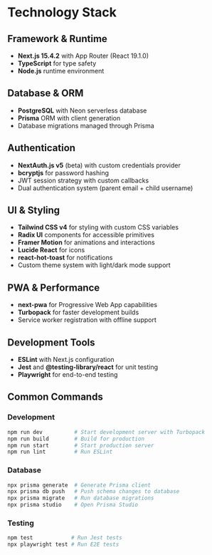 # Technology Stack

## Framework & Runtime
- **Next.js 15.4.2** with App Router (React 19.1.0)
- **TypeScript** for type safety
- **Node.js** runtime environment

## Database & ORM
- **PostgreSQL** with Neon serverless database
- **Prisma** ORM with client generation
- Database migrations managed through Prisma

## Authentication
- **NextAuth.js v5** (beta) with custom credentials provider
- **bcryptjs** for password hashing
- JWT session strategy with custom callbacks
- Dual authentication system (parent email + child username)

## UI & Styling
- **Tailwind CSS v4** for styling with custom CSS variables
- **Radix UI** components for accessible primitives
- **Framer Motion** for animations and interactions
- **Lucide React** for icons
- **react-hot-toast** for notifications
- Custom theme system with light/dark mode support

## PWA & Performance
- **next-pwa** for Progressive Web App capabilities
- **Turbopack** for faster development builds
- Service worker registration with offline support

## Development Tools
- **ESLint** with Next.js configuration
- **Jest** and **@testing-library/react** for unit testing
- **Playwright** for end-to-end testing

## Common Commands

### Development
```bash
npm run dev          # Start development server with Turbopack
npm run build        # Build for production
npm run start        # Start production server
npm run lint         # Run ESLint
```

### Database
```bash
npx prisma generate  # Generate Prisma client
npx prisma db push   # Push schema changes to database
npx prisma migrate   # Run database migrations
npx prisma studio    # Open Prisma Studio
```

### Testing
```bash
npm test            # Run Jest tests
npx playwright test # Run E2E tests
```